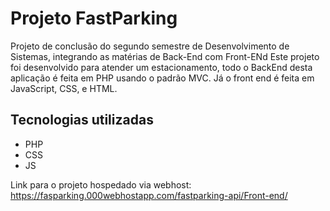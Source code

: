 # Projeto FastParking

Projeto de conclusão do segundo semestre de Desenvolvimento de Sistemas, integrando as matérias de Back-End com Front-ENd
Este projeto foi desenvolvido para atender um estacionamento, todo o BackEnd desta aplicação é feita em PHP usando o padrão MVC. Já o front end é feita em JavaScript, CSS, e HTML.

## Tecnologias utilizadas
- PHP
- CSS
- JS

Link para o projeto  hospedado via webhost: https://fasparking.000webhostapp.com/fastparking-api/Front-end/
